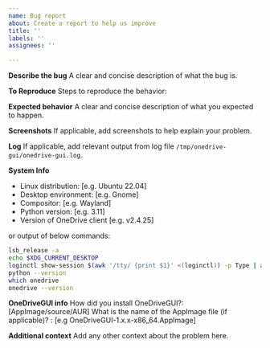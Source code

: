 ```yaml
---
name: Bug report
about: Create a report to help us improve
title: ''
labels: ''
assignees: ''

---
```


**Describe the bug**
A clear and concise description of what the bug is.

**To Reproduce**
Steps to reproduce the behavior:

**Expected behavior**
A clear and concise description of what you expected to happen.

**Screenshots**
If applicable, add screenshots to help explain your problem.

**Log**
If applicable, add relevant output from log file `/tmp/onedrive-gui/onedrive-gui.log`.

**System Info**
 - Linux distribution: [e.g. Ubuntu 22.04]
 - Desktop environment:  [e.g. Gnome]
 - Compositor: [e.g. Wayland]
 - Python version: [e.g. 3.11]
 - Version of OneDrive client [e.g. v2.4.25]

or output of below commands:
```sh
lsb_release -a
echo $XDG_CURRENT_DESKTOP
loginctl show-session $(awk '/tty/ {print $1}' <(loginctl)) -p Type | awk -F= '{print $2}'
python --version
which onedrive
onedrive --version
```

**OneDriveGUI info**
How did you install OneDriveGUI?: [AppImage/source/AUR]
What is the name of the AppImage file (if applicable)? : [e.g OneDriveGUI-1.x.x-x86_64.AppImage]


**Additional context**
Add any other context about the problem here.
